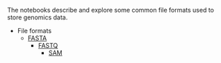 The notebooks describe and explore some common file formats used to store genomics data.

* File formats
    * [FASTA](http://nbviewer.ipython.org/github/leminhthong/Computational-Genomics/notebooks/FASTA.ipynb)
        * [FASTQ](http://nbviewer.ipython.org/github/leminhthong/Computational-Genomics/notebooks/FASTQ.ipynb)
            * [SAM](http://nbviewer.ipython.org/github/leminhthong/Computational-Genomics/notebooks/SAM.ipynb)

